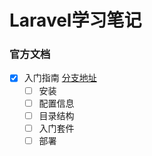 # Laravel学习笔记

### 官方文档
- [x] 入门指南 [分支地址](https://markdown.com.cn)
    - [ ] 安装
    - [ ] 配置信息
    - [ ] 目录结构
    - [ ] 入门套件
    - [ ] 部署
